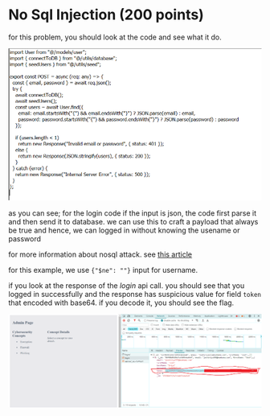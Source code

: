 # No Sql Injection (200 points)

for this problem, you should look at the code and see what it do.

![the code of login](../statics/nosql_injection_01.png)

as you can see; for the login code if the input is json, the code first parse it and then send it to database. we can use this to craft a payload that always be true and hence, we can logged in without knowing the usename or password

for more information about nosql attack. see [this article](https://portswigger.net/web-security/nosql-injection)

for this example, we use `{"$ne": ""}` input for username.

if you look at the response of the *login* api call. you should see that you logged in successfully and the response has suspicious value for field `token` that encoded with base64. if you decode it, you should see the flag.

![the token field](../statics/nosql_injection_02.png)

